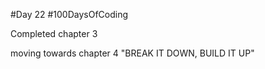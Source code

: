 #Day 22
#100DaysOfCoding

Completed chapter 3

moving towards chapter 4 "BREAK IT DOWN, BUILD IT UP"
